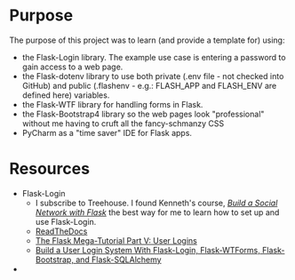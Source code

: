# Purpose
The purpose of this project was to learn (and provide a template for) using:  
* the Flask-Login library.  The example use case is entering a password to gain access to a web page.
* the Flask-dotenv library to use both private (.env file - not checked into GitHub) and public (.flashenv - e.g.: FLASH_APP and FLASH_ENV are defined here) variables.
* the Flask-WTF library for handling forms in Flask.
* the Flask-Bootstrap4 library so the web pages look "professional" without me having to cruft all the fancy-schmanzy CSS
* PyCharm as a "time saver" IDE for Flask apps.
# Resources
* Flask-Login 
  * I subscribe to Treehouse. I found Kenneth's course, [_Build a Social Network with Flask_](https://teamtreehouse.com/library/build-a-social-network-with-flask) the best way for me to learn how to set up and use Flask-Login.
  * [ReadTheDocs](https://flask-login.readthedocs.io/en/latest/) 
  * [The Flask Mega-Tutorial Part V: User Logins](https://blog.miguelgrinberg.com/post/the-flask-mega-tutorial-part-v-user-logins)  
  * [Build a User Login System With Flask-Login, Flask-WTForms, Flask-Bootstrap, and Flask-SQLAlchemy](https://www.youtube.com/watch?v=8aTnmsDMldY)
*  
